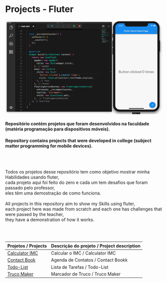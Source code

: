 <h1> Projects - Fluter </h1>

<p>
    <img src="img/fluter.gif"/>
</p>

<p>
<h4>Repositório contém projetos que foram desenvolvidos na faculdade (matéria programação para dispositivos móveis).</h4>
<h4>Repository contains projects that were developed in college (subject matter programming for mobile devices).</h4>
</p>
<br>
<br>
<p>
Todos os projetos desse repositório tem como objetivo mostrar minha Habilidades usando fluter,<br> cada projeto aqui foi feito do zero e cada um tem desafios que foram passado pelo professor, <br>eles têm uma demostração de como funciona.
<br>
<br>
All projects in this repository aim to show my Skills using fluter,<br> each project here was made from scratch and each one has challenges that were passed by the teacher, <br>they have a demonstration of how it works.
</p>
<br>
<br>

| Projetos / Projects           | Descrição do projeto /  Project description                                            |
|:------------------- |:----------------------------------------------------------------- |
| [Calculator IMC](https://github.com/fabianobasso/Fluter_Projects/tree/master/Calculator%20IMC) | Calcular o IMC / Calculator IMC|
| [Contact Book](https://github.com/fabianobasso/Fluter_Projects/tree/master/Contact%20Book) |  Agenda de Contatos / Contact Bookk  |
| [Todo-List](https://github.com/fabianobasso/Fluter_Projects/tree/master/todo-list) |  Lista de Tarefas / Todo-List |
| [Truco Maker](https://github.com/fabianobasso/Fluter_Projects/tree/master/Truco%20maker) | Marcador de Truco / Truco Maker|